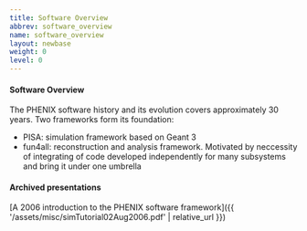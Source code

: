 ```yaml
---
title: Software Overview
abbrev: software_overview
name: software_overview
layout: newbase
weight: 0
level: 0
---
```

#### Software Overview

The PHENIX software history and its evolution covers approximately 30 years.
Two frameworks form its foundation:
* PISA: simulation framework based on Geant 3
* fun4all: reconstruction and analysis framework. Motivated by neccessity of integrating of code developed independently for many subsystems and bring it under one umbrella

#### Archived presentations
[A 2006 introduction to the PHENIX software framework]({{ '/assets/misc/simTutorial02Aug2006.pdf' | relative_url }})


